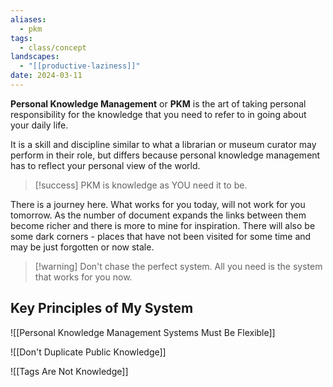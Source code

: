 ```yaml
---
aliases:
  - pkm
tags:
  - class/concept
landscapes:
  - "[[productive-laziness]]"
date: 2024-03-11
---
```

**Personal Knowledge Management** or **PKM** is the art of taking personal responsibility for the knowledge that you need to refer to in going about your daily life.

It is a skill and discipline similar to what a librarian or museum curator may perform in their role, but differs because personal knowledge management has to reflect your personal view of the world. 

> [!success] PKM is knowledge as YOU need it to be.

There is a journey here. What works for you today, will not work for you tomorrow. As the number of document expands the links between them become richer and there is more to mine for inspiration. There will also be some dark corners - places that have not been visited for some time and may be just forgotten or now stale.

> [!warning] Don't chase the perfect system. All you need is the system that works for you now.

## Key Principles of My System

![[Personal Knowledge Management Systems Must Be Flexible]]

![[Don't Duplicate Public Knowledge]]

![[Tags Are Not Knowledge]]